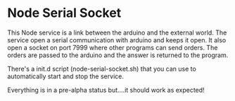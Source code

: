 Node Serial Socket
==================

This Node service is a link between the arduino and the external world. 
The service open a serial communication with arduino and keeps it open.
It also open a socket on port 7999 where other programs can send orders.
The orders are passed to the arduino and the answer is returned to the 
program.

There's a init.d script (node-serial-socket.sh) that you can use to 
automatically start and stop the service.

Everything is in a pre-alpha status but....it should work as expected!
